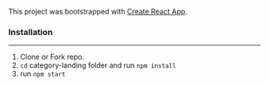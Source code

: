 This project was bootstrapped with [Create React App](https://github.com/facebookincubator/create-react-app).

### Installation
---
1. Clone or Fork repo.
2. `cd` category-landing folder and run `npm install`
3. run `npm start`
